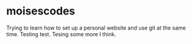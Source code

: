 # moisescodes
Trying to learn how to set up a personal website and use git at the same time. Testing test. Tesing some more I think.
